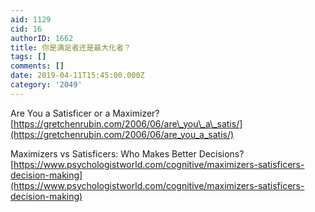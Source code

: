 ```yaml
---
aid: 1129
cid: 16
authorID: 1662
title: 你是满足者还是最大化者？
tags: []
comments: []
date: 2019-04-11T15:45:00.000Z
category: '2049'
---
```


Are You a Satisficer or a Maximizer?  
[https://gretchenrubin.com/2006/06/are\_you\_a\_satis/](https://gretchenrubin.com/2006/06/are_you_a_satis/)

Maximizers vs Satisficers: Who Makes Better Decisions?  
[https://www.psychologistworld.com/cognitive/maximizers-satisficers-decision-making](https://www.psychologistworld.com/cognitive/maximizers-satisficers-decision-making)
